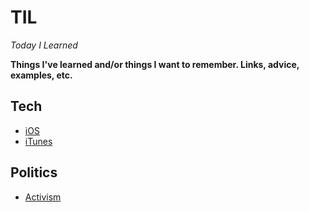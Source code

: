 # TIL 

*Today I Learned*

**Things I've learned and/or things I want to remember. Links, advice, examples, etc.**

## Tech
- [iOS](/ios)
- [iTunes](/itunes)

## Politics
- [Activism](/activism)
